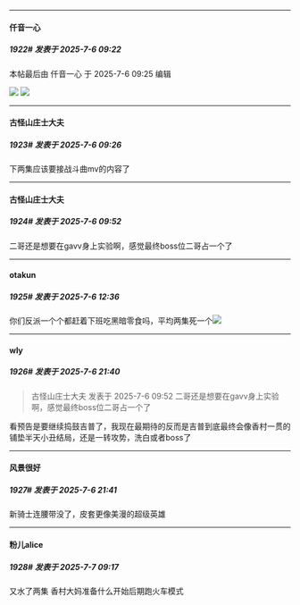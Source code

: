 ﻿
*****

####  仟音一心  
##### 1922#       发表于 2025-7-6 09:22

 本帖最后由 仟音一心 于 2025-7-6 09:25 编辑 

<img src="https://p.sda1.dev/25/505c33b3eec9510ff3f4af48ab87b98f/image.jpg" referrerpolicy="no-referrer">
<img src="https://p.sda1.dev/25/957994abc218428f5336be6588b9583c/image.jpg" referrerpolicy="no-referrer">

*****

####  古怪山庄士大夫  
##### 1923#       发表于 2025-7-6 09:26

下两集应该要接战斗曲mv的内容了


*****

####  古怪山庄士大夫  
##### 1924#       发表于 2025-7-6 09:52

二哥还是想要在gavv身上实验啊，感觉最终boss位二哥占一个了


*****

####  otakun  
##### 1925#       发表于 2025-7-6 12:36

你们反派一个个都赶着下班吃黑暗零食吗，平均两集死一个<img src="https://static.stage1st.com/image/smiley/face2017/002.png" referrerpolicy="no-referrer">


*****

####  wly  
##### 1926#       发表于 2025-7-6 21:40

<blockquote>古怪山庄士大夫 发表于 2025-7-6 09:52
二哥还是想要在gavv身上实验啊，感觉最终boss位二哥占一个了</blockquote>
看预告是要继续捣鼓吉普了，我现在最期待的反而是吉普到底最终会像香村一贯的铺垫半天小丑结局，还是一转攻势，洗白或者boss了

*****

####  风景很好  
##### 1927#       发表于 2025-7-6 21:41

新骑士连腰带没了，皮套更像美漫的超级英雄


*****

####  粉儿alice  
##### 1928#       发表于 2025-7-7 09:17

又水了两集
香村大妈准备什么开始后期跑火车模式

